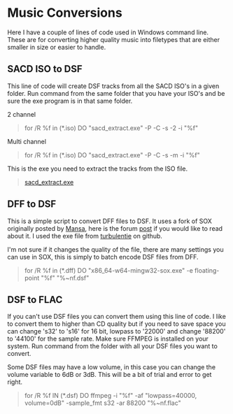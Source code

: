 # Music Conversions
Here I have a couple of lines of code used in Windows command line. These are for converting higher quality music into filetypes that are either smaller in size or easier to handle.

## SACD ISO to DSF
This line of code will create DSF tracks from all the SACD ISO's in a given folder. Run command from the same folder that you have your ISO's and be sure the exe program is in that same folder.

2 channel
> for /R %f in (*.iso) DO "sacd_extract.exe" -P -C -s -2 -i "%f"

Multi channel
> for /R %f in (*.iso) DO "sacd_extract.exe" -P -C -s -m -i "%f"

This is the exe you need to extract the tracks from the ISO file.

> [sacd_extract.exe](http://sacd-ripper.github.io/)

## DFF to DSF
This is a simple script to convert DFF files to DSF. It uses a fork of SOX originally posted by [Mansa](https://github.com/mansr/sox), here is the forum [post](https://audiophilestyle.com/forums/topic/24911-dsd-encoding-with-sox/) if you would like to read about it. I used the exe file from [turbulentie](https://github.com/turbulentie/sox-dsd-win/blob/main/README.md) on github.

I'm not sure if it changes the quality of the file, there are many settings you can use in SOX, this is simply to batch encode DSF files from DFF.
> for /R %f in (*.dff) DO "x86_64-w64-mingw32-sox.exe" -e floating-point "%f" "%~nf.dsf"

## DSF to FLAC

If you can't use DSF files you can convert them using this line of code. I like to convert them to higher than CD quality but if you need to save space you can change 's32' to 's16' for 16 bit, lowpass to '22000' and change '88200' to '44100' for the sample rate. Make sure FFMPEG is installed on your system. Run command from the folder with all your DSF files you want to convert.

Some DSF files may have a low volume, in this case you can change the volume variable to 6dB or 3dB. This will be a bit of trial and error to get right.

> for /R %f IN (*.dsf) DO ffmpeg -i "%f" -af "lowpass=40000, volume=0dB" -sample_fmt s32 -ar 88200 "%~nf.flac"
